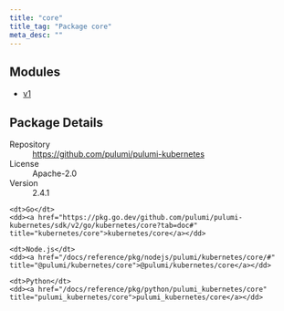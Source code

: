 ```yaml
---
title: "core"
title_tag: "Package core"
meta_desc: ""
---
```


<!-- WARNING: this file was generated by Pulumi Docs Generator. -->
<!-- Do not edit by hand unless you're certain you know what you are doing! -->



<h2 id="modules">Modules</h2>
<ul class="api">
    <li><a href="v1/" title="v1"><span class="symbol module"></span>v1</a></li>
</ul>

<h2 id="package-details">Package Details</h2>
<dl class="package-details">
	<dt>Repository</dt>
	<dd><a href="https://github.com/pulumi/pulumi-kubernetes">https://github.com/pulumi/pulumi-kubernetes</a></dd>
	<dt>License</dt>
	<dd>Apache-2.0</dd>
	<dt>Version</dt>
	<dd>2.4.1</dd>
</dl>



<dl class="tabular">

    <dt>Go</dt>
    <dd><a href="https://pkg.go.dev/github.com/pulumi/pulumi-kubernetes/sdk/v2/go/kubernetes/core?tab=doc#" title="kubernetes/core">kubernetes/core</a></dd>

    <dt>Node.js</dt>
    <dd><a href="/docs/reference/pkg/nodejs/pulumi/kubernetes/core/#" title="@pulumi/kubernetes/core">@pulumi/kubernetes/core</a></dd>

    <dt>Python</dt>
    <dd><a href="/docs/reference/pkg/python/pulumi_kubernetes/core" title="pulumi_kubernetes/core">pulumi_kubernetes/core</a></dd>

</dl>

